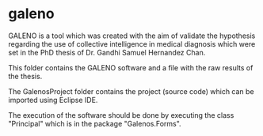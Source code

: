 # galeno

GALENO is a tool which was created with the aim of validate the hypothesis regarding the use of collective intelligence
in medical diagnosis which were set in the PhD thesis of Dr. Gandhi Samuel Hernandez Chan.

This folder contains the GALENO software and a file with the raw results of the thesis.

The GalenosProject folder contains the project (source code) which can be imported using Eclipse IDE.

The execution of the software should be done by executing the class "Principal" which is in the package "Galenos.Forms".